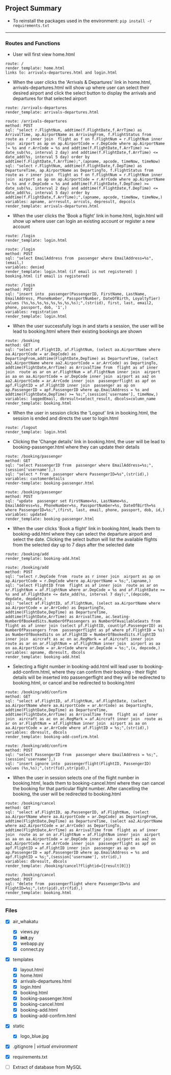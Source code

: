 ## Project Summary

* To reinstall the packages used in the environment:
```pip install -r requirements.txt```


___


### Routes and Functions
* User will first view home.html
```
route: /
render_template: home.html
links to: arrivals-departures.html and login.html
```
* When the user clicks the 'Arrivals & Departures' link in home.html, arrivals-departures.html will show up where user can select their desired airport and click the select button to display the arrivals and departures for that selected airport
```
route: /arrivals-departures
render_template: arrivals-departures.html
```
```
route: /arrivals-departures
method: POST
sql: "select r.FlightNum, addtime(f.FlightDate,f.ArrTime) as ArrivalTime, ap.AirportName as ArrivingFrom, f.FlightStatus from  route as r inner join  flight as f on f.FlightNum = r.FlightNum inner join  airport as ap on ap.AirportCode = r.DepCode where ap.AirportName != %s and r.ArrCode = %s and addtime(f.FlightDate,f.ArrTime) >= date_sub(%s, interval 2 day) and addtime(f.FlightDate,f.ArrTime) <= date_add(%s, interval 5 day) order by addtime(f.FlightDate,f.ArrTime);",(apname, apcode, timeNow, timeNow)
sql: "select r.FlightNum, addtime(f.FlightDate,f.DepTime) as DepartureTime, ap.AirportName as DepartingTo, f.FlightStatus from  route as r inner join  flight as f on f.FlightNum = r.FlightNum inner join  airport as ap on ap.AirportCode = r.ArrCode where ap.AirportName != %s and r.DepCode = %s and addtime(f.FlightDate,f.DepTime) >= date_sub(%s, interval 2 day) and addtime(f.FlightDate,f.DepTime) <= date_add(%s, interval 5 day) order by addtime(f.FlightDate,f.ArrTime);",(apname, apcode, timeNow, timeNow,)
variables: apname, arrresult, arrcols, depresult, depcols
render_template: arrivals-departures.html
```
* When the user clicks the 'Book a flight' link in home.html, login.html will show up where user can login an existing account or register a new account
```
route: /login
render_template: login.html
```
```
route: /login
method: POST
sql: "select EmailAddress from  passenger where EmailAddress=%s",(email,)
variables: denied
render_template: login.html (if email is not registered) | booking.html (if email is registered)
```
```
route: /login
method: POST
sql: "insert into  passenger(PassengerID, FirstName, LastName, EmailAddress, PhoneNumber, PassportNumber, DateOfBirth, LoyaltyTier) values (%s,%s,%s,%s,%s,%s,%s,%s);",(str(id), first, last, email2, phone, passport, dob, '1',)
variables: registration
render_template: login.html
```
* When the user successfully logs in and starts a session, the user will be lead to booking.html where their existing bookings are shown
```
route: /booking
method: GET
sql: "select af.FlightID, af.FlightNum, (select aa.AirportName where aa.AirportCode = ar.DepCode) as DepartingFrom,addtime(FlightDate,DepTime) as DepartureTime, (select aa2.AirportName where aa2.AirportCode = ar.ArrCode) as DepartingTo, addtime(FlightDate,ArrTime) as ArrivalTime from  flight as af inner join  route as ar on ar.FlightNum = af.FlightNum inner join  airport as aa on aa.AirportCode = ar.DepCode inner join  airport as aa2 on aa2.AirportCode = ar.ArrCode inner join  passengerflight as apf on apf.FlightID = af.FlightID inner join  passenger as ap on ap.PassengerID = apf.PassengerID where ap.EmailAddress = %s and addtime(FlightDate,DepTime) >= %s;",(session['username'], timeNow,)
variables: loggedEmail, dbresult=select_result, dbcols=column_name
render_template: booking.html
```
* When the user in session clicks the 'Logout' link in booking.html, the session is ended and directs the user to login.html
```
route: /logout
render_template: login.html
```
* Clicking the 'Change details' link in booking.html, the user will be lead to booking-passenger.html where they can update their details
```
route: /booking/passenger
method: GET
sql: "select PassengerID from  passenger where EmailAddress=%s;",(session['username'],)
sql: "select * from  passenger where PassengerID=%s",(str(id),)
variables: customerdetails
render-template: booking-passenger.html
```
```
route: /booking/passenger
method: POST
sql: "update  passenger set FirstName=%s, LastName=%s, EmailAddress=%s, PhoneNumber=%s, PassportNumber=%s, DateOfBirth=%s where PassengerID=%s;",(first, last, email, phone, passport, dob, id,)
variables: updated
render_template: booking-passenger.html
```
* When the user clicks 'Book a flight' link in booking.html, leads them to booking-add.html where they can select the departure airport and select the date. Clicking the select button will list the available flights from the selected day up to 7 days after the selected date
```
route: /booking/add
render_template: booking-add.html
```
```
route: /booking/add
method: POST
sql: "select r.DepCode from  route as r inner join  airport as ap on ap.AirportCode = r.DepCode where ap.AirportName = %s;",(apname,)
sql: "select FlightID from  flight as af inner join  route as ar on ar.FlightNum = af.FlightNum where ar.DepCode = %s and af.FlightDate >= %s and af.FlightDate <= date_add(%s, interval 7 day);",(depcode, depdate, depdate,)
sql: "select af.FlightID, af.FlightNum, (select aa.AirportName where aa.AirportCode = ar.ArrCode) as DepartingTo, addtime(FlightDate,DepTime) as DepartureTime, addtime(FlightDate,ArrTime) as ArrivalTime, ac.Seating-NumberOfBookedSits.NumberOfPassengers as NumberOfAvailableSeats from  flight as af inner join (select pf.FlightID, count(pf.PassengerID) as NumberOfPassengers from  passengerflight as pf where pf.FlightID = %s) as NumberOfBookedSits on af.FlightID = NumberOfBookedSits.FlightID inner join  aircraft as ac on ac.RegMark = af.Aircraft inner join  route as ar on ar.FlightNum = af.FlightNum inner join  airport as aa on aa.AirportCode = ar.ArrCode where ar.DepCode = %s;",(x, depcode,)
variables: apname, dbresult, dbcols
render_template: booking-add.html
```
* Selecting a flight number in booking-add.html will lead user to booking-add-confirm.html, where they can confirm their booking - their flight details will be inserted into passengerflight and they will be redirected to booking.html, or cancel and be redirected to booking.html
```
route: /booking/add/confirm
method: GET
sql: "select af.FlightID, af.FlightNum, af.FlightDate, (select aa.AirportName where aa.AirportCode = ar.ArrCode) as DepartingTo, addtime(FlightDate,DepTime) as DepartureTime, addtime(FlightDate,ArrTime) as ArrivalTime from  flight as af inner join  aircraft as ac on ac.RegMark = af.Aircraft inner join  route as ar on ar.FlightNum = af.FlightNum inner join  airport as aa on aa.AirportCode = ar.ArrCode where af.FlightID = %s;",(str(id),)
variables: dbresult, dbcols
render_template: booking-add-confirm.html
```
```
route: /booking/add/confirm
method: POST
sql: "select PassengerID from  passenger where EmailAddress = %s;",(session['username'],)
sql: "insert ignore into  passengerflight(FlightID, PassengerID) values (%s,%s);",(str(fid),str(pid),)
```
* When the user in session selects one of the flight number in booking.html, leads them to booking-cancel.html where they can cancel the booking for that particular flight number. After cancelling the booking, the user will be redirected to booking.html
```
route: /booking/cancel
method: GET
sql: "select af.FlightID, ap.PassengerID, af.FlightNum, (select aa.AirportName where aa.AirportCode = ar.DepCode) as DepartingFrom, addtime(FlightDate,DepTime) as DepartureTime, (select aa2.AirportName where aa2.AirportCode = ar.ArrCode) as DepartingTo, addtime(FlightDate,ArrTime) as ArrivalTime from  flight as af inner join  route as ar on ar.FlightNum = af.FlightNum inner join  airport as aa on aa.AirportCode = ar.DepCode inner join  airport as aa2 on aa2.AirportCode = ar.ArrCode inner join  passengerflight as apf on apf.FlightID = af.FlightID inner join  passenger as ap on ap.PassengerID = apf.PassengerID where ap.EmailAddress = %s and apf.FlightID = %s;",(session['username'], str(id),)
variables: dbresult, dbcols
render_template: /booking/cancel?flightid={{result[0]}}
```
```
route: /booking/cancel
method: POST
sql: "delete from  passengerflight where PassengerID=%s and FlightID=%s;",(str(pid),str(fid),)
render_template: booking.html
```

___


### Files
- [x] air_whakatu
    - [x] views.py
    - [x] __init__.py
    - [x] webapp.py
    - [x] connect.py
- [x] templates
    - [x] layout.html
    - [x] home.html
    - [x] arrivals-departures.html
    - [x] login.html
    - [x] booking.html
    - [x] booking-passenger.html
    - [x] booking-cancel.html
    - [x] booking-add.html
    - [x] booking-add-confirm.html
- [x] static
    - [x] logo_blue.jpg
- [x] .gitignore | _virtual environment_
- [x] requirements.txt
- [ ] Extract of database from MySQL

